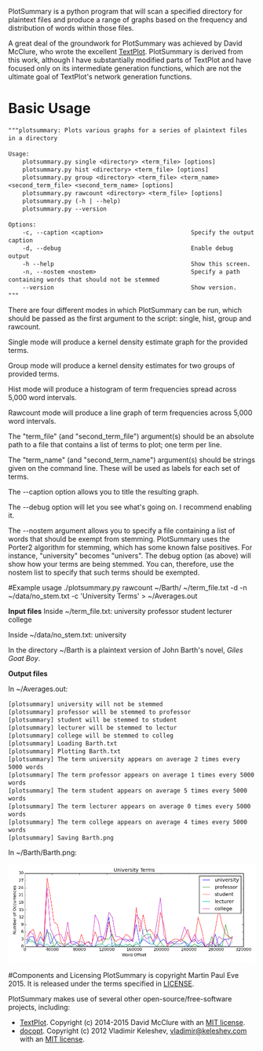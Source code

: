 PlotSummary is a python program that will scan a specified directory for plaintext files and produce a range of graphs based on the frequency and distribution of words within those files.

A great deal of the groundwork for PlotSummary was achieved by David McClure, who wrote the excellent [TextPlot](https://github.com/davidmcclure/textplot). PlotSummary is derived from this work, although I have substantially modified parts of TextPlot and have focused only on its intermediate generation functions, which are not the ultimate goal of TextPlot's network generation functions.

# Basic Usage

    """plotsummary: Plots various graphs for a series of plaintext files in a directory

    Usage:
        plotsummary.py single <directory> <term_file> [options]
        plotsummary.py hist <directory> <term_file> [options]
        plotsummary.py group <directory> <term_file> <term_name> <second_term_file> <second_term_name> [options]
        plotsummary.py rawcount <directory> <term_file> [options]
        plotsummary.py (-h | --help)
        plotsummary.py --version

    Options:
        -c, --caption <caption>                         Specify the output caption
        -d, --debug                                     Enable debug output
        -h --help                                       Show this screen.
        -n, --nostem <nostem>                           Specify a path containing words that should not be stemmed
        --version                                       Show version.
    """

There are four different modes in which PlotSummary can be run, which should be passed as the first argument to the script: single, hist, group and rawcount.

Single mode will produce a kernel density estimate graph for the provided terms.

Group mode will produce a kernel density estimates for two groups of provided terms.

Hist mode will produce a histogram of term frequencies spread across 5,000 word intervals.

Rawcount mode will produce a line graph of term frequencies across 5,000 word intervals.

The "term_file" (and "second_term_file") argument(s) should be an absolute path to a file that contains a list of terms to plot; one term per line.

The "term_name" (and "second_term_name") argument(s) should be strings given on the command line. These will be used as labels for each set of terms.

The --caption option allows you to title the resulting graph.

The --debug option will let you see what's going on. I recommend enabling it.

The --nostem <nostem> argument allows you to specify a file containing a list of words that should be exempt from stemming. PlotSummary uses the Porter2 algorithm for stemming, which has some known false positives. For instance, "university" becomes "univers". The debug option (as above) will show how your terms are being stemmed. You can, therefore, use the nostem list to specify that such terms should be exempted.

#Example usage
./plotsummary.py rawcount ~/Barth/ ~/term_file.txt -d -n ~/data/no_stem.txt -c 'University Terms' > ~/Averages.out

__Input files__
Inside ~/term_file.txt:
    university
    professor
    student
    lecturer
    college

Inside ~/data/no_stem.txt:
    university

In the directory ~/Barth is a plaintext version of John Barth's novel, _Giles Goat Boy_.

__Output files__

In ~/Averages.out:

    [plotsummary] university will not be stemmed
    [plotsummary] professor will be stemmed to professor
    [plotsummary] student will be stemmed to student
    [plotsummary] lecturer will be stemmed to lectur
    [plotsummary] college will be stemmed to colleg
    [plotsummary] Loading Barth.txt
    [plotsummary] Plotting Barth.txt
    [plotsummary] The term university appears on average 2 times every 5000 words
    [plotsummary] The term professor appears on average 1 times every 5000 words
    [plotsummary] The term student appears on average 5 times every 5000 words
    [plotsummary] The term lecturer appears on average 0 times every 5000 words
    [plotsummary] The term college appears on average 4 times every 5000 words
    [plotsummary] Saving Barth.png

In ~/Barth/Barth.png:

![Barth](docs/JohnBarthExample.png?raw=true)

#Components and Licensing
PlotSummary is copyright Martin Paul Eve 2015. It is released under the terms specified in [LICENSE](LICENSE).

PlotSummary makes use of several other open-source/free-software projects, including:

* [TextPlot](https://github.com/davidmcclure/textplot). Copyright (c) 2014-2015 David McClure with an [MIT license](https://github.com/davidmcclure/textplot/blob/master/LICENSE.txt).
* [docopt](https://github.com/docopt). Copyright (c) 2012 Vladimir Keleshev, <vladimir@keleshev.com> with an [MIT license](https://github.com/docopt/docopt/blob/master/LICENSE-MIT).